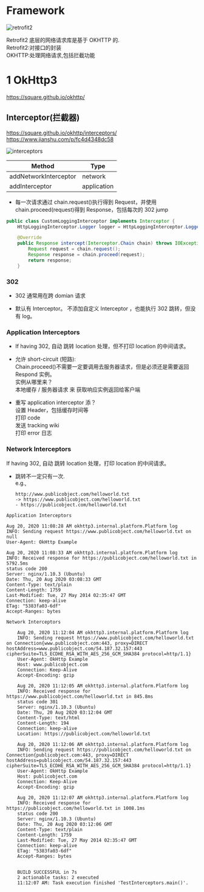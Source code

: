 # Framework

![retrofit2](https://yingvickycao.github.io/img/retrofit2.jpg)

Retrofit2 底层的网络请求库是基于 OKHTTP 的.  
Retrofit2:对接口的封装  
OKHTTP:处理网络请求,包括拦截功能

# 1 OkHttp3

https://square.github.io/okhttp/

## Interceptor(拦截器)

https://square.github.io/okhttp/interceptors/  
https://www.jianshu.com/p/fc4d4348dc58

![interceptors](https://square.github.io/okhttp/images/interceptors@2x.png)

| Method                | Type        |
| --------------------- | ----------- |
| addNetworkInterceptor | network     |
| addInterceptor        | application |

- 每一次请求通过 chain.request()执行得到 Request，并使用 chain.proceed(request)得到 Response，包括每次的 302 jump

```java
public class CustomLoggingInterceptor implements Interceptor {
    HttpLoggingInterceptor.Logger logger = HttpLoggingInterceptor.Logger.DEFAULT;

    @Override
    public Response intercept(Interceptor.Chain chain) throws IOException {
        Request request = chain.request();
        Response response = chain.proceed(request);
        return response;
    }
```

### 302

- 302 通常用在跨 domian 请求

- 默认有 Interceptor。 不添加自定义 Interceptor ，也能执行 302 跳转，但没有 log。

### Application Interceptors

- If having 302, 自动 跳转 location 处理，但不打印 location 的中间请求。
- 允许 short-circuit (短路):  
   Chain.proceed()不需要一定要调用去服务器请求，但是必须还是需要返回 Respond 实例。  
   实例从哪里来？  
   本地缓存 / 服务器请求 来 获取响应实例返回给客户端

- 重写 application interceptor 添？  
  设置 Header，包括缓存时间等  
  打印 code  
  发送 tracking wiki  
  打印 error 日志

### Network Interceptors

If having 302, 自动 跳转 location 处理，打印 location 的中间请求。

- 跳转不一定只有一次.  
  e.g.,
  ```
  http://www.publicobject.com/helloworld.txt
  -> https://www.publicobject.com/helloworld.txt
  - https://publicobject.com/helloworld.txt
  ```

```
Application Interceptors

Aug 20, 2020 11:08:28 AM okhttp3.internal.platform.Platform log
INFO: Sending request https://www.publicobject.com/helloworld.txt on null
User-Agent: OkHttp Example

Aug 20, 2020 11:08:33 AM okhttp3.internal.platform.Platform log
INFO: Received response for https://publicobject.com/helloworld.txt in 5792.5ms
status code 200
Server: nginx/1.10.3 (Ubuntu)
Date: Thu, 20 Aug 2020 03:08:33 GMT
Content-Type: text/plain
Content-Length: 1759
Last-Modified: Tue, 27 May 2014 02:35:47 GMT
Connection: keep-alive
ETag: "5383fa03-6df"
Accept-Ranges: bytes
```

```
Network Interceptors

    Aug 20, 2020 11:12:04 AM okhttp3.internal.platform.Platform log
    INFO: Sending request https://www.publicobject.com/helloworld.txt on Connection{www.publicobject.com:443, proxy=DIRECT hostAddress=www.publicobject.com/54.187.32.157:443 cipherSuite=TLS_ECDHE_RSA_WITH_AES_256_GCM_SHA384 protocol=http/1.1}
    User-Agent: OkHttp Example
    Host: www.publicobject.com
    Connection: Keep-Alive
    Accept-Encoding: gzip

    Aug 20, 2020 11:12:05 AM okhttp3.internal.platform.Platform log
    INFO: Received response for https://www.publicobject.com/helloworld.txt in 845.8ms
    status code 301
    Server: nginx/1.10.3 (Ubuntu)
    Date: Thu, 20 Aug 2020 03:12:04 GMT
    Content-Type: text/html
    Content-Length: 194
    Connection: keep-alive
    Location: https://publicobject.com/helloworld.txt

    Aug 20, 2020 11:12:06 AM okhttp3.internal.platform.Platform log
    INFO: Sending request https://publicobject.com/helloworld.txt on Connection{publicobject.com:443, proxy=DIRECT hostAddress=publicobject.com/54.187.32.157:443 cipherSuite=TLS_ECDHE_RSA_WITH_AES_256_GCM_SHA384 protocol=http/1.1}
    User-Agent: OkHttp Example
    Host: publicobject.com
    Connection: Keep-Alive
    Accept-Encoding: gzip

    Aug 20, 2020 11:12:07 AM okhttp3.internal.platform.Platform log
    INFO: Received response for https://publicobject.com/helloworld.txt in 1008.1ms
    status code 200
    Server: nginx/1.10.3 (Ubuntu)
    Date: Thu, 20 Aug 2020 03:12:06 GMT
    Content-Type: text/plain
    Content-Length: 1759
    Last-Modified: Tue, 27 May 2014 02:35:47 GMT
    Connection: keep-alive
    ETag: "5383fa03-6df"
    Accept-Ranges: bytes


    BUILD SUCCESSFUL in 7s
    2 actionable tasks: 2 executed
    11:12:07 AM: Task execution finished 'TestInterceptors.main()'.
```
